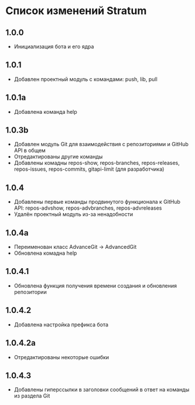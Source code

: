 # Список изменений Stratum

## 1.0.0

* Инициализация бота и его ядра

## 1.0.1

* Добавлен проектный модуль с командами: push, lib, pull

## 1.0.1a

* Добавлена команда help

## 1.0.3b

* Добавлен модуль Git для взаимодействия с репозиториями и GitHub API в общем
* Отредактированы другие команды
* Добавлены комадны repos-show, repos-branches, repos-releases, repos-issues, repos-commits, gitapi-limit (для разработчика)

## 1.0.4

* Добавлены первые команды продвинутого функционала к GitHub API: repos-advshow, repos-advbranches, repos-advreleases
* Удалён проектный модуль из-за ненадобности

## 1.0.4a

* Переименован класс AdvanceGit -> AdvancedGit
* Обновлена комадна help

## 1.0.4.1

* Обновлена функция получения времени создания и обновления репозитории

## 1.0.4.2

* Добавлена настройка префикса бота

## 1.0.4.2a

* Отредактированы некоторые ошибки

## 1.0.4.3

* Добавлены гиперссылки в заголовки сообщений в ответ на команды из раздела Git
